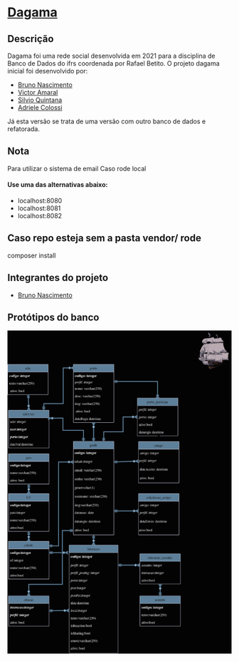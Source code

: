 # [Dagama](https://dagama.herokuapp.com/)

## Descrição

Dagama foi uma rede social desenvolvida em 2021 para a disciplina de Banco de Dados do ifrs coordenada por Rafael Betito.
O projeto dagama inicial foi desenvolvido por:

* [Bruno Nascimento](https://github.com/Chipskein)
* [Victor Amaral](https://github.com/VictorAmaral22)
* [Silvio Quintana](https://github.com/SilvioGQ)
* [Adriele Colossi](https://github.com/adrielecolossi)

Já esta versão se trata de uma versão com outro banco de dados e refatorada.

## Nota

Para utilizar o sistema de email
Caso rode local

#### Use uma das alternativas abaixo:

* localhost:8080
* localhost:8081
* localhost:8082

## Caso repo esteja sem a pasta vendor/ rode

composer install

## Integrantes do projeto

* [Bruno Nascimento](https://github.com/Chipskein)

## Protótipos do banco

![dagama_proto](https://github.com/Chipskein/dagama/blob/main/backend/infra/dagama.png)
